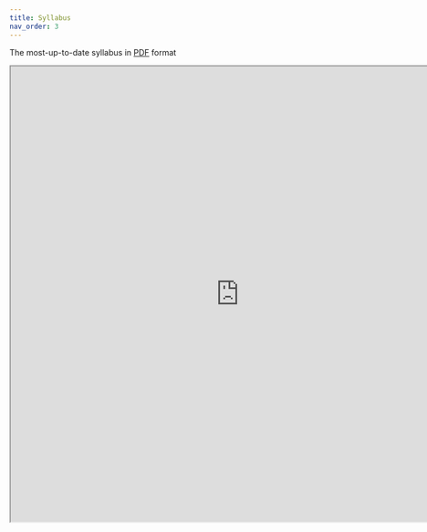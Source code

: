 ```yaml
---
title: Syllabus
nav_order: 3
---
```


The most-up-to-date syllabus in <a href="shttps://drive.google.com/file/d/1S-pY3HKcXuGCWxJeuzUnS0ZuTRk33GlW/view?usp=sharing" target="_blank">PDF</a> format

<iframe src="https://drive.google.com/file/d/1S-pY3HKcXuGCWxJeuzUnS0ZuTRk33GlW/preview" width="800" height="800"></iframe>

